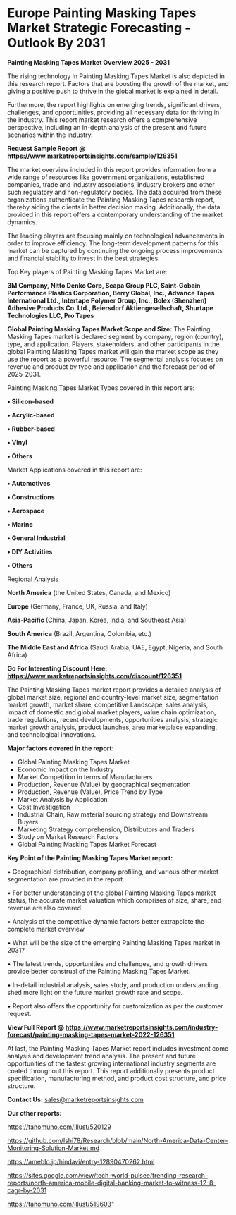 # Europe Painting Masking Tapes Market Strategic Forecasting - Outlook By 2031

<Strong> Painting Masking Tapes Market Overview 2025 - 2031</strong>

The rising technology in Painting Masking Tapes Market is also depicted in this research report. Factors that are boosting the growth of the market, and giving a positive push to thrive in the global market is explained in detail.

Furthermore, the report highlights on emerging trends, significant drivers, challenges, and opportunities, providing all necessary data for thriving in the industry. This report market research offers a comprehensive perspective, including an in-depth analysis of the present and future scenarios within the industry.

<strong>Request Sample Report @ <a href=https://www.marketreportsinsights.com/sample/126351>https://www.marketreportsinsights.com/sample/126351</a></strong>

The market overview included in this report provides information from a wide range of resources like government organizations, established companies, trade and industry associations, industry brokers and other such regulatory and non-regulatory bodies. The data acquired from these organizations authenticate the Painting Masking Tapes research report, thereby aiding the clients in better decision making. Additionally, the data provided in this report offers a contemporary understanding of the market dynamics.

The leading players are focusing mainly on technological advancements in order to improve efficiency. The long-term development patterns for this market can be captured by continuing the ongoing process improvements and financial stability to invest in the best strategies.

Top Key players of Painting Masking Tapes Market are:

<strong>3M Company, Nitto Denko Corp, Scapa Group PLC, Saint-Gobain Performance Plastics Corporation, Berry Global, Inc., Advance Tapes International Ltd., Intertape Polymer Group, Inc., Bolex (Shenzhen) Adhesive Products Co. Ltd., Beiersdorf Aktiengesellschaft, Shurtape Technologies LLC, Pro Tapes</strong>

<strong><b>Global Painting Masking Tapes Market Scope and Size:</b></strong>
The Painting Masking Tapes market is declared segment by company, region (country), type, and application. Players, stakeholders, and other participants in the global Painting Masking Tapes market will gain the market scope as they use the report as a powerful resource. The segmental analysis focuses on revenue and product by type and application and the forecast period of 2025-2031.

Painting Masking Tapes Market Types covered in this report are:

<strong>• Silicon-based

• Acrylic-based

• Rubber-based

• Vinyl

• Others</strong>

Market Applications covered in this report are:

<strong>• Automotives

• Constructions

• Aerospace

• Marine

• General Industrial

• DIY Activities

• Others</strong> 

Regional Analysis

<strong>North America</strong> (the United States, Canada, and Mexico)

<strong>Europe</strong> (Germany, France, UK, Russia, and Italy)

<strong>Asia-Pacific</strong> (China, Japan, Korea, India, and Southeast Asia)

<strong>South America</strong> (Brazil, Argentina, Colombia, etc.)

<strong>The Middle East and Africa</strong> (Saudi Arabia, UAE, Egypt, Nigeria, and South Africa)

<strong>Go For Interesting Discount Here: <a href=https://www.marketreportsinsights.com/discount/126351>https://www.marketreportsinsights.com/discount/126351</a></strong>

The Painting Masking Tapes market report provides a detailed analysis of global market size, regional and country-level market size, segmentation market growth, market share, competitive Landscape, sales analysis, impact of domestic and global market players, value chain optimization, trade regulations, recent developments, opportunities analysis, strategic market growth analysis, product launches, area marketplace expanding, and technological innovations.

<strong><b>Major factors covered in the report:</b></strong>
<ul>
  <li>Global Painting Masking Tapes Market </li>
  <li>Economic Impact on the Industry</li>
  <li>Market Competition in terms of Manufacturers</li>
  <li>Production, Revenue (Value) by geographical segmentation</li>
  <li>Production, Revenue (Value), Price Trend by Type</li>
  <li>Market Analysis by Application</li>
  <li>Cost Investigation</li>
  <li>Industrial Chain, Raw material sourcing strategy and Downstream Buyers</li>
  <li>Marketing Strategy comprehension, Distributors and Traders</li>
  <li>Study on Market Research Factors</li>
  <li>Global Painting Masking Tapes Market Forecast</li>
</ul>

<strong><b>Key Point of the Painting Masking Tapes Market report:</b></strong>

• Geographical distribution, company profiling, and various other market segmentation are provided in the report.

• For better understanding of the global Painting Masking Tapes market status, the accurate market valuation which comprises of size, share, and revenue are also covered.

• Analysis of the competitive dynamic factors better extrapolate the complete market overview

• What will be the size of the emerging Painting Masking Tapes market in 2031?

• The latest trends, opportunities and challenges, and growth drivers provide better construal of the Painting Masking Tapes Market.

• In-detail industrial analysis, sales study, and production understanding shed more light on the future market growth rate and scope.

• Report also offers the opportunity for customization as per the customer request.

<strong><b>View Full Report @ <a href=https://www.marketreportsinsights.com/industry-forecast/painting-masking-tapes-market-2022-126351>https://www.marketreportsinsights.com/industry-forecast/painting-masking-tapes-market-2022-126351</a></b></strong>


At last, the Painting Masking Tapes Market report includes investment come analysis and development trend analysis. The present and future opportunities of the fastest growing international industry segments are coated throughout this report. This report additionally presents product specification, manufacturing method, and product cost structure, and price structure.

<strong>Contact Us:</strong>
sales@marketreportsinsights.com

<strong>Our other reports:</strong>

<a href=https://tanomuno.com/illust/520129>https://tanomuno.com/illust/520129</a>

<a href=https://github.com/Ishi78/Research/blob/main/North-America-Data-Center-Monitoring-Solution-Market.md>https://github.com/Ishi78/Research/blob/main/North-America-Data-Center-Monitoring-Solution-Market.md</a>

<a href=https://ameblo.jp/hindavi/entry-12890470262.html>https://ameblo.jp/hindavi/entry-12890470262.html</a>

<a href=https://sites.google.com/view/tech-world-pulsee/trending-research-reports/north-america-mobile-digital-banking-market-to-witness-12-8-cagr-by-2031>https://sites.google.com/view/tech-world-pulsee/trending-research-reports/north-america-mobile-digital-banking-market-to-witness-12-8-cagr-by-2031</a>

<a href=https://tanomuno.com/illust/519603>https://tanomuno.com/illust/519603</a>"
